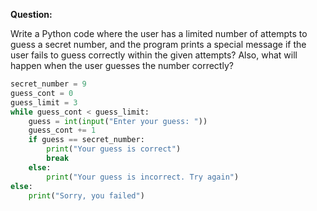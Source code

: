 **Question:**

Write a Python code where the user has a limited number of attempts to guess a secret number, and the program prints a special message if the user fails to guess correctly within the given attempts? Also, what will happen when the user guesses the number correctly?

```python
secret_number = 9
guess_cont = 0
guess_limit = 3
while guess_cont < guess_limit:
    guess = int(input("Enter your guess: "))
    guess_cont += 1
    if guess == secret_number:
        print("Your guess is correct")
        break
    else:
        print("Your guess is incorrect. Try again")
else:
    print("Sorry, you failed")
```

